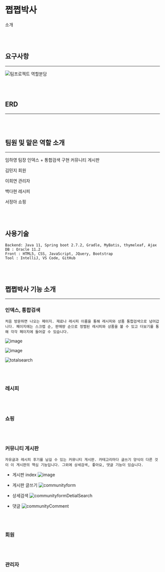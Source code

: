 # 쩝쩝박사

소개

<br>
<br>

## 요구사항

---

![팀프로젝트 역할분담](https://user-images.githubusercontent.com/96387509/187103328-3288ff52-5982-4b4a-8ca1-e06a535321c7.png)

<br>
<br>

## ERD

---

<br>
<br>

## 팀원 및 맡은 역할 소개

<hr>
임하영
팀장
인덱스 + 통합검색 구현
커뮤니티 게시판

김민지
회원

이희연
관리자

백다현
레시피

서정아
쇼핑

<br>
<br>

## 사용기술

```
Backend: Java 11, Spring boot 2.7.2, Gradle, MyBatis, thymeleaf, Ajax
DB : Oracle 11.2
Front : HTML5, CSS, JavaScript, JQuery, Bootstrap
Tool : IntelliJ, VS Code, GitHub
```

<br>
<br>

## 쩝쩝박사 기능 소개

---

### 인덱스, 통합검색

```
처음 방문하면 나오는 페이지. 재료나 레시피 이름을 통해 레시피와 상품 통합검색으로 넘어갑니다. 페이지에는 스크랩 순, 판매량 순으로 정렬된 레시피와 상품을 볼 수 있고 더보기를 통해 각각 페이지에 들어갈 수 있습니다.
```

![image](https://user-images.githubusercontent.com/96387509/187108033-b7a94b25-0476-4ac4-a145-4c8223e9fe3f.png)

![image](https://user-images.githubusercontent.com/96387509/187108076-ddc30e07-4470-4e8e-a42f-4f8b62f43a47.png)

![totalsearch](https://user-images.githubusercontent.com/96387509/187107594-cc21a5a4-f2d1-46e9-9ca4-774d64b6236a.gif)

<br>
<br>

### 레시피

<br>
<br>

### 쇼핑

<br>
<br>

### 커뮤니티 게시판

```
자유글과 레시피 후기를 남길 수 있는 커뮤니티 게시판. 카테고리마다 글쓰기 양식이 다른 것이 이 게시판의 핵심 기능입니다. 그외에 상세검색, 좋아요, 댓글 기능이 있습니다.
```

- 게시판 index
  ![image](https://user-images.githubusercontent.com/96387509/187107964-d46ef565-df77-4bd7-96a7-0cff70a388fb.png)

- 게시판 글쓰기
  ![communityform](https://user-images.githubusercontent.com/96387509/187107512-dddabc56-4b8b-49b9-afda-9154eae8e982.gif)

- 상세검색
  ![communityformDetialSearch](https://user-images.githubusercontent.com/96387509/187107660-24b067df-7ccf-4bdc-a585-a469e451e97e.gif)

- 댓글
  ![communityComment](https://user-images.githubusercontent.com/96387509/187107765-746cbcf5-39e5-4a91-b9e6-064e630ba517.gif)

<br>
<br>

### 회원

<br>
<br>

### 관리자
